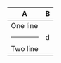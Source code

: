 <table><thead><tr><th>A</th><th>B</th></tr></thead><tbody><tr><td>One line<hr>Two line</td><td>d</td></tr></tbody></table>